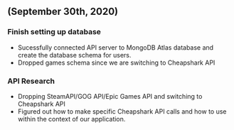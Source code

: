 ## (September 30th, 2020)

### Finish setting up database

* Sucessfully connected API server to MongoDB Atlas database and create the database schema for users.
* Dropped games schema since we are switching to Cheapshark API


### API Research

* Dropping SteamAPI/GOG API/Epic Games API and switching to Cheapshark API
* Figured out how to make specific Cheapshark API calls and how to use within the context of our application.
